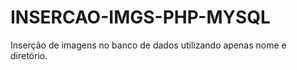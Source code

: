 # INSERCAO-IMGS-PHP-MYSQL
Inserção de imagens no banco de dados utilizando apenas nome e diretório.
